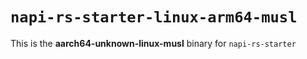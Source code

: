 # `napi-rs-starter-linux-arm64-musl`

This is the **aarch64-unknown-linux-musl** binary for `napi-rs-starter`
